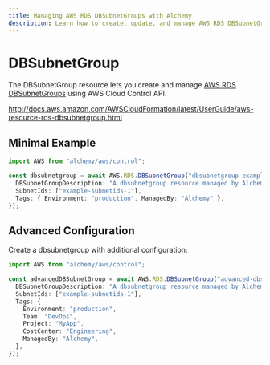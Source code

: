 ```yaml
---
title: Managing AWS RDS DBSubnetGroups with Alchemy
description: Learn how to create, update, and manage AWS RDS DBSubnetGroups using Alchemy Cloud Control.
---
```


# DBSubnetGroup

The DBSubnetGroup resource lets you create and manage [AWS RDS DBSubnetGroups](https://docs.aws.amazon.com/rds/latest/userguide/) using AWS Cloud Control API.

http://docs.aws.amazon.com/AWSCloudFormation/latest/UserGuide/aws-resource-rds-dbsubnetgroup.html

## Minimal Example

```ts
import AWS from "alchemy/aws/control";

const dbsubnetgroup = await AWS.RDS.DBSubnetGroup("dbsubnetgroup-example", {
  DBSubnetGroupDescription: "A dbsubnetgroup resource managed by Alchemy",
  SubnetIds: ["example-subnetids-1"],
  Tags: { Environment: "production", ManagedBy: "Alchemy" },
});
```

## Advanced Configuration

Create a dbsubnetgroup with additional configuration:

```ts
import AWS from "alchemy/aws/control";

const advancedDBSubnetGroup = await AWS.RDS.DBSubnetGroup("advanced-dbsubnetgroup", {
  DBSubnetGroupDescription: "A dbsubnetgroup resource managed by Alchemy",
  SubnetIds: ["example-subnetids-1"],
  Tags: {
    Environment: "production",
    Team: "DevOps",
    Project: "MyApp",
    CostCenter: "Engineering",
    ManagedBy: "Alchemy",
  },
});
```

